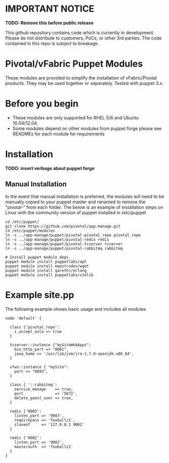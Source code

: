 # IMPORTANT NOTICE

**TODO: Remove this before public release**

This github repository contains code which is currently in development. Please do not distribute to customers, PoCs, or other 3rd parties. The code contained in this repo is subject to breakage.

# Pivotal/vFabric Puppet Modules

These modules are provided to simplify the installation of vFabric/Pivotal products.  They may be used together or separately. Tested with puppet 3.x.

# Before you begin

 * These modules are only supported for RHEL 5/6 and Ubuntu 10.04/12.04.
 * Some modules depend on other modules from puppet forge please see READMEs for each module for requirements 

# Installation 

**TODO: insert verbage about puppet forge**

## Manual Installation

In the event that manual installation is preferred, the modules will need to be manually copied to your puppet master and renamed to remove the "pivotal-" from each folder. The below is an example of
installation steps on Linux with the community version of puppet installed in /etc/puppet

```
cd /etc/puppet/
git clone https://github.com/pivotal/app-manage.git
cd /etc/puppet/modules
ln -s ../app-manage/puppet/pivotal-pivotal_repo pivotal_repo
ln -s ../app-manage/puppet/pivotal-redis redis
ln -s ../app-manage/puppet/pivotal-tcserver tcserver
ln -s ../app-manage/puppet/pivotal-rabbitmq rabbitmq

# Install puppet module deps
puppet module install puppetlabs/apt
puppet module install maestrodev/wget
puppet module install garethr/erlang
puppet module install puppetlabs/stdlib

```

# Example site.pp

The following example shows basic usage and includes all modules

```puppet
node 'default' {
  
  class {'pivotal_repo':
    i_accept_eula => true
  }

  tcserver::instance {"mySiteWebApps":
    bio_http_port => "8081",
    java_home => '/usr/lib/jvm/jre-1.7.0-openjdk.x86_64',
  }

  vfws::instance { "mySite":
    port => "8093",
  }

  class { '::rabbitmq':
    service_manage    => true,
    port              => '5672',
    delete_guest_user => true,
  }

  redis {'9003':
    listen_port => '9003',
    requirepass => 'fooballz1',
    slaveof     => '127.0.0.1 9002'
  }

  redis {'9002':
    listen_port => '9002',
    masterauth  => 'fooballz1'
  }
}

```

